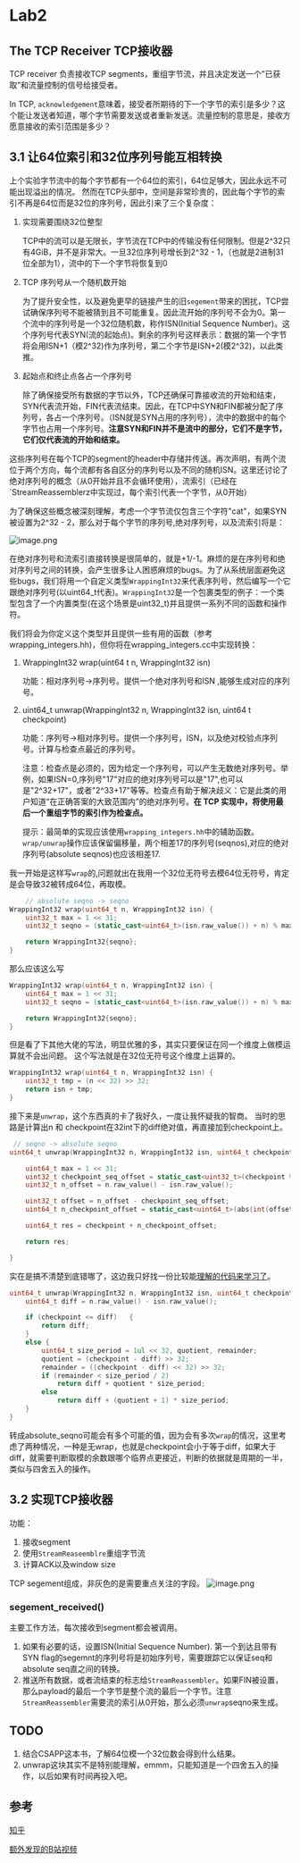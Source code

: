 # Lab2


## The TCP Receiver TCP接收器

TCP receiver 负责接收TCP segments，重组字节流，并且决定发送一个”已获取”和流量控制的信号给接受者。
 
In TCP, `acknowledgement`意味着，接受者所期待的下一个字节的索引是多少？这个能让发送者知道，哪个字节需要发送或者重新发送。流量控制的意思是，接收方愿意接收的索引范围是多少？

## 3.1 让64位索引和32位序列号能互相转换

上个实验字节流中的每个字节都有一个64位的索引，64位足够大，因此永远不可能出现溢出的情况。
然而在TCP头部中，空间是非常珍贵的，因此每个字节的索引不再是64位而是32位的序列号，因此引来了三个复杂度：

1. 实现需要围绕32位整型

    TCP中的流可以是无限长，字节流在TCP中的传输没有任何限制。但是2^32只有4GiB，并不是非常大。一旦32位序列号增长到2^32 - 1，（也就是2进制31位全部为1），流中的下一个字节将恢复到0

2. TCP 序列号从一个随机数开始

    为了提升安全性，以及避免更早的链接产生的旧`segement`带来的困扰，TCP尝试确保序列号不能被猜到且不可能重复。因此流开始的序列号不会为0。第一个流中的序列号是一个32位随机数，称作ISN(Initial Sequence Number)。这个序列号代表SYN(流的起始点)。剩余的序列号这样表示：数据的第一个字节将会用ISN+1（模2^32)作为序列号，第二个字节是ISN+2(模2^32)，以此类推。

3. 起始点和终止点各占一个序列号

    除了确保接受所有数据的字节以外，TCP还确保可靠接收流的开始和结束，SYN代表流开始，FIN代表流结束。因此，在TCP中SYN和FIN都被分配了序列号，各占一个序列号。（ISN就是SYN占用的序列号），流中的数据中的每个字节也占用一个序列号。**注意SYN和FIN并不是流中的部分，它们不是字节，它们仅代表流的开始和结束。**

这些序列号在每个TCP的segment的header中存储并传送。再次声明，有两个流位于两个方向，每个流都有各自区分的序列号以及不同的随机ISN。这里还讨论了绝对序列号的概念（从0开始并且不会循环使用），流索引（已经在`StreamReassemblerz中实现过，每个索引代表一个字节，从0开始）

为了确保这些概念被深刻理解，考虑一个字节流仅包含三个字符"cat"，如果SYN被设置为2^32 - 2，那么对于每个字节的序列号,绝对序列号，以及流索引将是：

![image.png](https://p1-juejin.byteimg.com/tos-cn-i-k3u1fbpfcp/1c04ef589fd84b3bb799b3801f4db3ea~tplv-k3u1fbpfcp-watermark.image?)

在绝对序列号和流索引直接转换是很简单的，就是+1/-1。麻烦的是在序列号和绝对序列号之间的转换，会产生很多让人困惑麻烦的bugs。为了从系统层面避免这些bugs，我们将用一个自定义类型`WrappingInt32`来代表序列号，然后编写一个它跟绝对序列号(以uint64_t代表)。`WrappingInt32`是一个包裹类型的例子：一个类型包含了一个内置类型(在这个场景是uint32_t)并且提供一系列不同的函数和操作符。

我们将会为你定义这个类型并且提供一些有用的函数（参考 wrapping_integers.hh)，但你将在wrapping_integers.cc中实现转换：

1. WrappingInt32 wrap(uint64 t n, WrappingInt32 isn)
    
    功能：相对序列号->序列号。提供一个绝对序列号和ISN ,能够生成对应的序列号。

2. uint64_t unwrap(WrappingInt32 n, WrappingInt32 isn, uint64 t checkpoint)

    功能：序列号->相对序列号。提供一个序列号，ISN，以及绝对校验点序列号。计算与检查点最近的序列号。

    注意：检查点是必须的，因为给定一个序列号，可以产生无数绝对序列号。举例，如果ISN=0,序列号"17"对应的绝对序列号可以是"17",也可以是"2^32+17"，或者"2^33+17"等等。检查点有助于解决歧义：它是此类的用户知道“在正确答案的大致范围内”的绝对序列号。**在 TCP 实现中，将使用最后一个重组字节的索引作为检查点。**

    提示：最简单的实现应该使用`wrapping_integers.hh`中的辅助函数。`wrap/unwrap`操作应该保留偏移量，两个相差17的序列号(seqnos),对应的绝对序列号(absolute seqnos)也应该相差17.


我一开始是这样写`wrap`的,问题就出在我用一个32位无符号去模64位无符号，肯定是会导致32被转成64位，再取模。

```c++
    // absolute seqno -> seqno
WrappingInt32 wrap(uint64_t n, WrappingInt32 isn) {
    uint32_t max = 1 << 31;
    uint32_t seqno = (static_cast<uint64_t>(isn.raw_value()) + n) % max;

    return WrappingInt32{seqno};
}
```
那么应该这么写

```c++
WrappingInt32 wrap(uint64_t n, WrappingInt32 isn) {
    uint64_t max = 1 << 31;
    uint32_t seqno = (static_cast<uint64_t>(isn.raw_value()) + n) % max;

    return WrappingInt32{seqno};
}
```

但是看了下其他大佬的写法，明显优雅的多，其实只要保证在同一个维度上做模运算就不会出问题。
这个写法就是在32位无符号这个维度上运算的。
```c++
WrappingInt32 wrap(uint64_t n, WrappingInt32 isn) {
    uint32_t tmp = (n << 32) >> 32;
    return isn + tmp;
}
```

接下来是`unwrap`，这个东西真的卡了我好久，一度让我怀疑我的智商。
当时的思路是计算出n 和 checkpoint在32int下的diff绝对值，再直接加到checkpoint上。
```c++
 // seqno -> absolute seqno
uint64_t unwrap(WrappingInt32 n, WrappingInt32 isn, uint64_t checkpoint) {

    uint64_t max = 1 << 31;
    uint32_t checkpoint_seq_offset = static_cast<uint32_t>(checkpoint % max) - isn.raw_value();
    uint32_t n_offset = n.raw_value() - isn.raw_value();

    uint32_t offset = n_offset - checkpoint_seq_offset;
    uint64_t n_checkpoint_offset = static_cast<uint64_t>(abs(int(offset)));

    uint64_t res = checkpoint + n_checkpoint_offset;

    return res;

}
```
实在是搞不清楚到底错哪了，这边我只好找一份比较能[理解的代码来学习了](https://zhuanlan.zhihu.com/p/265156728)。
```c++
uint64_t unwrap(WrappingInt32 n, WrappingInt32 isn, uint64_t checkpoint) {
    uint64_t diff = n.raw_value() - isn.raw_value();

    if (checkpoint <= diff)   {
        return diff;
    }
    else {
        uint64_t size_period = 1ul << 32, quotient, remainder;   
        quotient = (checkpoint - diff) >> 32;
        remainder = ((checkpoint - diff) << 32) >> 32;
        if (remainder < size_period / 2)
            return diff + quotient * size_period;
        else
            return diff + (quotient + 1) * size_period;
    }
}
```

转成absolute_seqno可能会有多个可能的值，因为会有多次`wrap`的情况，这里考虑了两种情况，一种是无wrap，也就是checkpoint会小于等于diff，如果大于diff，就需要判断取模的余数跟哪个临界点更接近，判断的依据就是周期的一半，类似与四舍五入的操作。

## 3.2 实现TCP接收器
功能：
1. 接收segment
2. 使用`StreamReaseemblre`重组字节流
3. 计算ACK以及window size

TCP segement组成，非灰色的是需要重点关注的字段。
![image.png](https://p6-juejin.byteimg.com/tos-cn-i-k3u1fbpfcp/f89a1eb15c624da4822177eb0ce9532e~tplv-k3u1fbpfcp-watermark.image?)

### segement_received()
主要工作方法，每次接收到segment都会被调用。
1. 如果有必要的话，设置ISN(Initial Sequence Number). 
第一个到达且带有SYN flag的segemnt的序列号将是初始序列号，需要跟踪它以保证seq和absolute seq直之间的转换。
2. 推送所有数据，或者流结束的标志给`StreamReassembler`。如果FIN被设置，那么payload的最后一个字节是整个流的最后一个字节。注意`StreamReassembler`需要流的索引从0开始，那么必须`unwrap`seqno来生成。

## TODO
1. 结合CSAPP这本书，了解64位模一个32位数会得到什么结果。
2. unwrap这块其实不是特别能理解，emmm，只能知道是一个四舍五入的操作，以后如果有时间再投入吧。

## 参考

[知乎](https://zhuanlan.zhihu.com/p/265156728)

[额外发现的B站视频](https://www.bilibili.com/video/BV1mK411f7B1/?spm_id_from=333.337.search-card.all.click&vd_source=4428275621435abc77c0ccd828a444b9)